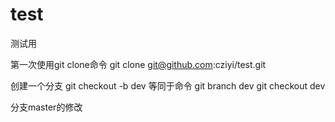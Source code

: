 # test
测试用

第一次使用git clone命令
git clone git@github.com:cziyi/test.git

创建一个分支
git checkout -b dev
等同于命令
git branch dev
git checkout dev

分支master的修改